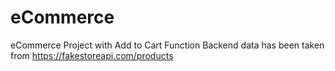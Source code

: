 # eCommerce
eCommerce Project with Add to Cart Function
Backend data has been taken from https://fakestoreapi.com/products
